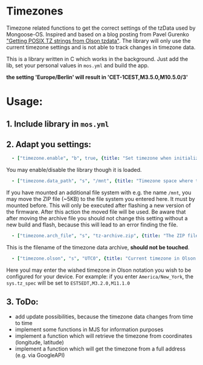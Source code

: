 # Timezones
Timezone related functions to get the correct settings of the tzData used by Mongoose-OS.
Inspired and based on a blog posting from Pavel Gurenko ["Getting POSIX TZ strings from Olson tzdata"](http://www.pavelgurenko.com/2017/05/getting-posix-tz-strings-from-olson.html). The library will only use the current timezone settings and is not able to track changes in timezone data.

This is a library written in C which works in the background. Just add the lib, set your personal values in `mos.yml` and build the app.

**the setting 'Europe/Berlin' will result in 'CET-1CEST,M3.5.0,M10.5.0/3'**

# Usage:

## 1. Include library in `mos.yml`

## 2. Adapt you settings:
```YAML
  - ["timezone.enable", "b", true, {title: "Set timezone when initializing the library"}]
```
You may enable/disable the library though it is loaded.

```YAML
  - ["timezone.data_path", "s", "/mnt", {title: "Timezone space where time zone data is stored"}]
```
If you have mounted an additional file system with e.g. the name `/mnt`, you may move the ZIP file (~5KB) to the file system you entered here. It must by mounted before. This will only be executed after flashing a new version of the firmware. After this action the moved file will be used. Be aware that after moving the archive file you should not change this setting without a new build and flash, because this will lead to an error finding the file. 
```YAML
  - ["timezone.arch_file", "s", "tz-archive.zip", {title: "The ZIP file containing the data"}]
```
This is the filename of the timezone data archive, **should not be touched**.
```YAML
  - ["timezone.olson", "s", "UTC0", {title: "Current timezone in Olson notation"}]

```
Here youl may enter the wished timezone in Olson notation you wish to be configured for your device.
For example: if you enter `America/New_York`, the `sys.tz_spec` will be set to `EST5EDT,M3.2.0,M11.1.0`
	
## 3. ToDo:
* add update possibilities, because the timezone data changes from time to time
* implement some functions in MJS for information purposes
* implement a function which will retrieve the timezone from coordinates (longitude, latitude)
* implement a function which will get the timezone from a full address (e.g. via GoogleAPI)
